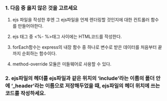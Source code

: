 ### 1. 다음 중 옳지 않은 것을 고르세요
1. ejs 파일을 작성한 후엔 그 ejs파일을 언제 렌더링할 것인지에 대한 컨트롤러 함수를 만들어야한다.

2. ejs 태그 중 <%- %>태그 사이에는 HTML코드를 작성한다.

3. forEach함수는 express의 내장 함수 중 하나로 변수로 받은 데이터를 처음부터 끝까지 순회하는 함수이다.

4. method-override 모듈은 미들웨어로 사용할 수 있다.

   

### 2. ejs파일의 헤더를 ejs파일과 같은 위치의 ‘include’라는 이름의 폴더 안에  ‘_header’라는 이름으로 저장해두었을 때, ejs파일의 헤더 위치에 쓰는 코드를 작성하세요.
